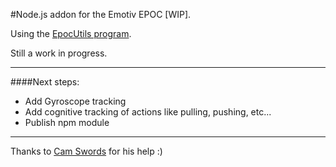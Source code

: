 #Node.js addon for the Emotiv EPOC [WIP].

Using the [EpocUtils program](https://github.com/stephaneAG/epocutils).

Still a work in progress.

---

####Next steps:

* Add Gyroscope tracking
* Add cognitive tracking of actions like pulling, pushing, etc...
* Publish npm module

---

Thanks to [Cam Swords](https://github.com/camswords) for his help :)

